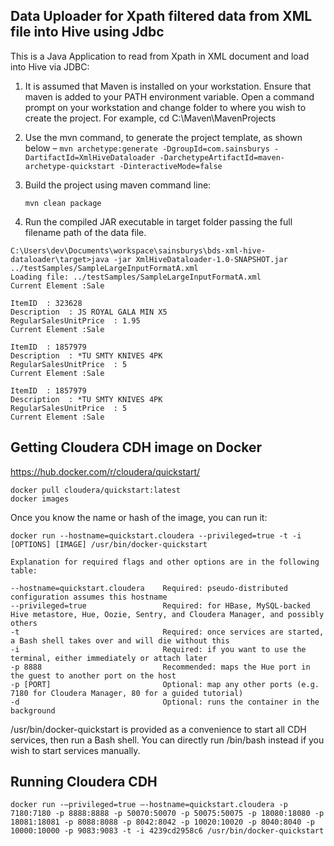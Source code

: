 ## Data Uploader for Xpath filtered data from XML file into Hive using Jdbc


This is a Java Application to read from Xpath in XML document and load into Hive via JDBC:

1. It is assumed that Maven is installed on your workstation. Ensure that maven is added to your PATH environment variable. Open a command prompt on your workstation and change folder to where you wish to create the project. For example, cd C:\Maven\MavenProjects

2. Use the mvn command, to generate the project template, as shown below –
```mvn archetype:generate -DgroupId=com.sainsburys -DartifactId=XmlHiveDataloader -DarchetypeArtifactId=maven-archetype-quickstart -DinteractiveMode=false```

3. Build the project using maven command line:
    ```
    mvn clean package
    ```

4. Run the compiled JAR executable in target folder passing the full filename path of the data file.

```
C:\Users\dev\Documents\workspace\sainsburys\bds-xml-hive-dataloader\target>java -jar XmlHiveDataloader-1.0-SNAPSHOT.jar ../testSamples/SampleLargeInputFormatA.xml
Loading file: ../testSamples/SampleLargeInputFormatA.xml
Current Element :Sale

ItemID  : 323628
Description  : JS ROYAL GALA MIN X5
RegularSalesUnitPrice  : 1.95
Current Element :Sale

ItemID  : 1857979
Description  : *TU SMTY KNIVES 4PK
RegularSalesUnitPrice  : 5
Current Element :Sale

ItemID  : 1857979
Description  : *TU SMTY KNIVES 4PK
RegularSalesUnitPrice  : 5
Current Element :Sale
```

## Getting Cloudera CDH image on Docker

https://hub.docker.com/r/cloudera/quickstart/
```
docker pull cloudera/quickstart:latest
docker images
```


Once you know the name or hash of the image, you can run it:

```
docker run --hostname=quickstart.cloudera --privileged=true -t -i [OPTIONS] [IMAGE] /usr/bin/docker-quickstart

Explanation for required flags and other options are in the following table:

--hostname=quickstart.cloudera    Required: pseudo-distributed configuration assumes this hostname
--privileged=true                 Required: for HBase, MySQL-backed Hive metastore, Hue, Oozie, Sentry, and Cloudera Manager, and possibly others
-t                                Required: once services are started, a Bash shell takes over and will die without this
-i                                Required: if you want to use the terminal, either immediately or attach later
-p 8888                           Recommended: maps the Hue port in the guest to another port on the host
-p [PORT]                         Optional: map any other ports (e.g. 7180 for Cloudera Manager, 80 for a guided tutorial)
-d                                Optional: runs the container in the background
```
/usr/bin/docker-quickstart is provided as a convenience to start all CDH services, then run a Bash shell. You can directly run /bin/bash instead if you wish to start services manually.


## Running Cloudera CDH
```
docker run -–privileged=true –-hostname=quickstart.cloudera -p 7180:7180 -p 8888:8888 -p 50070:50070 -p 50075:50075 -p 18080:18080 -p 18081:18081 -p 8088:8088 -p 8042:8042 -p 10020:10020 -p 8040:8040 -p 10000:10000 -p 9083:9083 -t -i 4239cd2958c6 /usr/bin/docker-quickstart
```